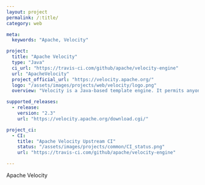 ```yaml
---
layout: project
permalink: /:title/
category: web

meta:
  keywords: "Apache, Velocity"

project:
  title: "Apache Velocity"
  type: "Java"
  ci_url: "https://travis-ci.com/github/apache/velocity-engine"
  url: "ApacheVelocity"
  project_official_url: "https://velocity.apache.org/"
  logo: "/assets/images/projects/web/velocity/logo.png"
  overview: "Velocity is a Java-based template engine. It permits anyone to use a simple yet powerful template language to reference objects defined in Java code."

supported_releases:
  - release:
    version: "2.3"
    url: "https://velocity.apache.org/download.cgi/"

project_ci:
  - CI:
    title: "Apache Velocity Upstream CI"
    status: "/assets/images/projects/common/CI_status.png"
    url: "https://travis-ci.com/github/apache/velocity-engine"

---
```


<p>Apache Velocity</p>

